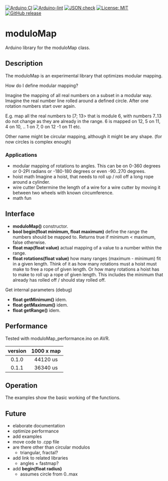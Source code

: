 
[![Arduino CI](https://github.com/RobTillaart/moduloMap/workflows/Arduino%20CI/badge.svg)](https://github.com/marketplace/actions/arduino_ci)
[![Arduino-lint](https://github.com/RobTillaart/moduloMap/actions/workflows/arduino-lint.yml/badge.svg)](https://github.com/RobTillaart/moduloMap/actions/workflows/arduino-lint.yml)
[![JSON check](https://github.com/RobTillaart/moduloMap/actions/workflows/jsoncheck.yml/badge.svg)](https://github.com/RobTillaart/moduloMap/actions/workflows/jsoncheck.yml)
[![License: MIT](https://img.shields.io/badge/license-MIT-green.svg)](https://github.com/RobTillaart/moduloMap/blob/master/LICENSE)
[![GitHub release](https://img.shields.io/github/release/RobTillaart/moduloMap.svg?maxAge=3600)](https://github.com/RobTillaart/moduloMap/releases)


# moduloMap

Arduino library for the moduloMap class.


## Description

The moduloMap is an experimental library that optimizes modular mapping.

How do I define modular mapping?

Imagine the mapping of all real numbers on a subset in a modular way.
Imagine the real number line rolled around a defined circle. 
After one rotation numbers start over again.

E.g. map all the real numbers to  \[7; 13>  that is module 6, 
with numbers 7..13 do not change as they are already in the range.
6 is mapped on 12, 5 on 11, 4 on 10, .. 1 on 7, 0 on 12 -1 on 11 etc.

Other name might be circular mapping, although it might be any shape.
(for now circles is complex enough)

### Applications 

- modular mapping of rotations to angles.
This can be on 0-360 degrees or 0-2PI radians or -180-180 degrees
or even -90..270 degrees.
- hoist math
Imagine a hoist, that needs to roll up / roll off a long rope around a cylinder.
- wire cutter
Determine the length of a wire for a wire cutter by moving it between two
wheels with known circumference.
- math fun


## Interface

- **moduloMap()** constructor.
- **bool begin(float minimum, float maximum)** define the range the numbers should be mapped to.
Returns true if minimum < maximum, false otherwise.
- **float map(float value)** actual mapping of a value to a number within the range.
- **float rotations(float value)** how many ranges (maximum - minimum) fit in a given length.
Think of it as how many rotations must a hoist must make to free a rope of given length.
Or how many rotations a hoist has to make to roll up a rope of given length.
This includes the minimum that already has rolled off / should stay rolled off.

Get internal parameters (debug)
- **float getMinimum()** idem.
- **float getMaximum()** idem.
- **float getRange()** idem.


## Performance

Tested with moduloMap_performance.ino on AVR.

|  version  |  1000 x map  |
|:---------:|:------------:|
|  0.1.0    |  44120 us    |
|  0.1.1    |  36340 us    |


## Operation

The examples show the basic working of the functions.


## Future
- elaborate documentation
- optimize performance
- add examples
- move code to .cpp file
- are there other than circular modulos
  - triangular, fractal?
- add link to related libraries
  - angles + fastmap?
- add **begin(float radius)**
  - assumes circle from 0..max